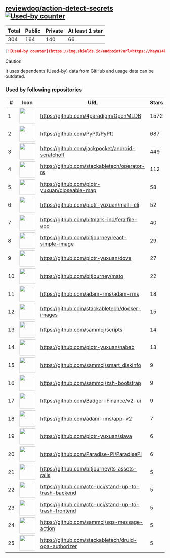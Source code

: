 





## [reviewdog/action-detect-secrets](https://github.com/reviewdog/action-detect-secrets) [![Used-by counter](https://img.shields.io/endpoint?url=https://haya14busa.github.io/github-used-by/data/reviewdog/action-detect-secrets/shieldsio.json)](https://github.com/haya14busa/github-used-by/tree/main/repo/reviewdog/action-detect-secrets)

| Total | Public | Private | At least 1 star
| ----- | ------ | ------- | ---------------
| 304 | 164 | 140 | 66 |

```md
[![Used-by counter](https://img.shields.io/endpoint?url=https://haya14busa.github.io/github-used-by/data/reviewdog/action-detect-secrets/shieldsio.json)](https://github.com/haya14busa/github-used-by/tree/main/repo/reviewdog/action-detect-secrets)
```

> [!CAUTION]
> It uses dependents (Used-by) data from GitHub and usage data can be outdated.

### Used by following repositories

| # | Icon | URL | Stars |
| -- | -- | -- | -- | 
|1|<img src="https://github.com/4paradigm.png" width=50 height=50>|https://github.com/4paradigm/OpenMLDB|1572|
|2|<img src="https://github.com/PyPtt.png" width=50 height=50>|https://github.com/PyPtt/PyPtt|687|
|3|<img src="https://github.com/jackpocket.png" width=50 height=50>|https://github.com/jackpocket/android-scratchoff|449|
|4|<img src="https://github.com/stackabletech.png" width=50 height=50>|https://github.com/stackabletech/operator-rs|112|
|5|<img src="https://github.com/piotr-yuxuan.png" width=50 height=50>|https://github.com/piotr-yuxuan/closeable-map|58|
|6|<img src="https://github.com/piotr-yuxuan.png" width=50 height=50>|https://github.com/piotr-yuxuan/malli-cli|52|
|7|<img src="https://github.com/bitmark-inc.png" width=50 height=50>|https://github.com/bitmark-inc/feralfile-app|40|
|8|<img src="https://github.com/bitjourney.png" width=50 height=50>|https://github.com/bitjourney/react-simple-image|29|
|9|<img src="https://github.com/piotr-yuxuan.png" width=50 height=50>|https://github.com/piotr-yuxuan/dove|27|
|10|<img src="https://github.com/bitjourney.png" width=50 height=50>|https://github.com/bitjourney/mato|22|
|11|<img src="https://github.com/adam-rms.png" width=50 height=50>|https://github.com/adam-rms/adam-rms|18|
|12|<img src="https://github.com/stackabletech.png" width=50 height=50>|https://github.com/stackabletech/docker-images|15|
|13|<img src="https://github.com/sammcj.png" width=50 height=50>|https://github.com/sammcj/scripts|14|
|14|<img src="https://github.com/piotr-yuxuan.png" width=50 height=50>|https://github.com/piotr-yuxuan/nabab|13|
|15|<img src="https://github.com/sammcj.png" width=50 height=50>|https://github.com/sammcj/smart_diskinfo|9|
|16|<img src="https://github.com/sammcj.png" width=50 height=50>|https://github.com/sammcj/zsh-bootstrap|9|
|17|<img src="https://github.com/Badger-Finance.png" width=50 height=50>|https://github.com/Badger-Finance/v2-ui|9|
|18|<img src="https://github.com/adam-rms.png" width=50 height=50>|https://github.com/adam-rms/app-v2|7|
|19|<img src="https://github.com/piotr-yuxuan.png" width=50 height=50>|https://github.com/piotr-yuxuan/slava|6|
|20|<img src="https://github.com/Paradise-Pi.png" width=50 height=50>|https://github.com/Paradise-Pi/ParadisePi|6|
|21|<img src="https://github.com/bitjourney.png" width=50 height=50>|https://github.com/bitjourney/ts_assets-rails|5|
|22|<img src="https://github.com/ctc-uci.png" width=50 height=50>|https://github.com/ctc-uci/stand-up-to-trash-backend|5|
|23|<img src="https://github.com/ctc-uci.png" width=50 height=50>|https://github.com/ctc-uci/stand-up-to-trash-frontend|5|
|24|<img src="https://github.com/sammcj.png" width=50 height=50>|https://github.com/sammcj/sqs-message-action|5|
|25|<img src="https://github.com/stackabletech.png" width=50 height=50>|https://github.com/stackabletech/druid-opa-authorizer|5|
